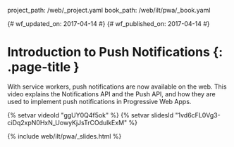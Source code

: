 project_path: /web/_project.yaml
book_path: /web/ilt/pwa/_book.yaml

{# wf_updated_on: 2017-04-14 #}
{# wf_published_on: 2017-04-14 #}

# Introduction to Push Notifications {: .page-title }

With service workers, push notifications are now available on the web. This
video explains the Notifications API and the Push API, and how they are used to
implement push notifications in Progressive Web Apps.

{% setvar videoId "ggUY0Q4f5ok" %}
{% setvar slidesId "1vd6cFL0Vg3-ciDq2xpN0HxN_UowyKjJsTrCOdulkExM" %}

{% include web/ilt/pwa/_slides.html %}
